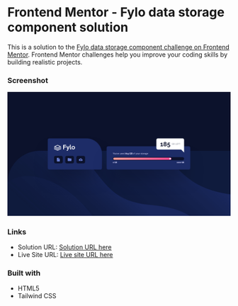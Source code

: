 # Frontend Mentor - Fylo data storage component solution

This is a solution to the [Fylo data storage component challenge on Frontend Mentor](https://www.frontendmentor.io/challenges/fylo-data-storage-component-1dZPRbV5n). Frontend Mentor challenges help you improve your coding skills by building realistic projects.

### Screenshot

![](./images/Screenshot.png)

### Links

- Solution URL: [Solution URL here](https://github.com/NDK1195/fylo-data-storage-component)
- Live Site URL: [Live site URL here](https://ndk1195.github.io/fylo-data-storage-component/)

### Built with

- HTML5
- Tailwind CSS
